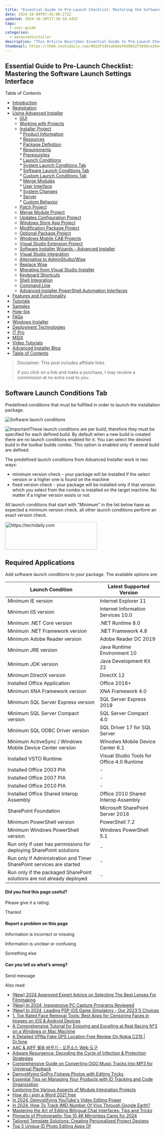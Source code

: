 ```yaml
---
title: "Essential Guide to Pre-Launch Checklist: Mastering the Software Launch Settings Interface"
date: 2024-10-09T07:41:00.272Z
updated: 2024-10-10T17:30:18.545Z
tags:
  - user-guide
categories:
  - advancedinstaller
description: "This Article Describes Essential Guide to Pre-Launch Checklist: Mastering the Software Launch Settings Interface"
thumbnail: https://thmb.techidaily.com/802df3d91ab6daf6d905273698ce2644dd2e6aa605c087ae0dc1d7ad5065d08f.jpg
---
```


## Essential Guide to Pre-Launch Checklist: Mastering the Software Launch Settings Interface

Table of Contents

* [Introduction](https://tools.techidaily.com/advancedinstaller/products/)
* [Registration](https://tools.techidaily.com/advancedinstaller/products/)
* [Using Advanced Installer](https://tools.techidaily.com/advancedinstaller/products/)  
   * [GUI](https://tools.techidaily.com/advancedinstaller/products/)  
   * [Working with Projects](https://tools.techidaily.com/advancedinstaller/products/)  
   * [Installer Project](https://tools.techidaily.com/advancedinstaller/products/)  
         * [Product Information](https://tools.techidaily.com/advancedinstaller/products/)  
         * [Resources](https://tools.techidaily.com/advancedinstaller/products/)  
         * [Package Definition](https://tools.techidaily.com/advancedinstaller/products/)  
         * [Requirements](https://tools.techidaily.com/advancedinstaller/products/)  
                  * [Prerequisites](https://tools.techidaily.com/advancedinstaller/products/)  
                  * [Launch Conditions](https://tools.techidaily.com/advancedinstaller/products/)  
                              * [System Launch Conditions Tab](https://tools.techidaily.com/advancedinstaller/products/)  
                              * [Software Launch Conditions Tab](https://tools.techidaily.com/advancedinstaller/products/)  
                              * [Custom Launch Conditions Tab](https://tools.techidaily.com/advancedinstaller/products/)  
                  * [Merge Modules](https://tools.techidaily.com/advancedinstaller/products/)  
         * [User Interface](https://tools.techidaily.com/advancedinstaller/products/)  
         * [System Changes](https://tools.techidaily.com/advancedinstaller/products/)  
         * [Server](https://tools.techidaily.com/advancedinstaller/products/)  
         * [Custom Behavior](https://tools.techidaily.com/advancedinstaller/products/)  
   * [Patch Project](https://tools.techidaily.com/advancedinstaller/products/)  
   * [Merge Module Project](https://tools.techidaily.com/advancedinstaller/products/)  
   * [Updates Configuration Project](https://tools.techidaily.com/advancedinstaller/products/)  
   * [Windows Store App Project](https://tools.techidaily.com/advancedinstaller/products/)  
   * [Modification Package Project](https://tools.techidaily.com/advancedinstaller/products/)  
   * [Optional Package Project](https://tools.techidaily.com/advancedinstaller/products/)  
   * [Windows Mobile CAB Projects](https://tools.techidaily.com/advancedinstaller/products/)  
   * [Visual Studio Extension Project](https://tools.techidaily.com/advancedinstaller/products/)  
   * [Software Installer Wizards - Advanced Installer](https://tools.techidaily.com/advancedinstaller/products/)  
   * [Visual Studio integration](https://tools.techidaily.com/advancedinstaller/products/)  
   * [Alternative to AdminStudio/Wise](https://tools.techidaily.com/advancedinstaller/products/)  
   * [Replace Wise](https://tools.techidaily.com/advancedinstaller/products/)  
   * [Migrating from Visual Studio Installer](https://tools.techidaily.com/advancedinstaller/products/)  
   * [Keyboard Shortcuts](https://tools.techidaily.com/advancedinstaller/products/)  
   * [Shell Integration](https://tools.techidaily.com/advancedinstaller/products/)  
   * [Command Line](https://tools.techidaily.com/advancedinstaller/products/)  
   * [Advanced Installer PowerShell Automation Interfaces](https://tools.techidaily.com/advancedinstaller/products/)
* [Features and Functionality](https://tools.techidaily.com/advancedinstaller/products/)
* [Tutorials](https://tools.techidaily.com/advancedinstaller/products/)
* [Samples](https://tools.techidaily.com/advancedinstaller/products/)
* [How-tos](https://tools.techidaily.com/advancedinstaller/products/)
* [FAQs](https://tools.techidaily.com/advancedinstaller/products/)
* [Windows Installer](https://tools.techidaily.com/advancedinstaller/products/)
* [Deployment Technologies](https://tools.techidaily.com/advancedinstaller/products/)
* [IT Pro](https://tools.techidaily.com/advancedinstaller/products/)
* [MSIX](https://tools.techidaily.com/advancedinstaller/products/)
* [Video Tutorials](https://tools.techidaily.com/advancedinstaller/products/)
* [Advanced Installer Blog](https://tools.techidaily.com/advancedinstaller/products/)
* [Table of Contents](https://tools.techidaily.com/advancedinstaller/products/)

>  Disclaimer: This post includes affiliate links
>
>  If you click on a link and make a purchase, I may receive a commission at no extra cost to you.
>

## Software Launch Conditions Tab

Predefined conditions that must be fulfilled in order to launch the installation package.

![Software launch conditions](https://cdn.advancedinstaller.com/img/ui/software-launch-conditions.png "Software launch conditions")  

![Important](https://cdn.advancedinstaller.com/svg/common/IconMessageInfo.svg)These launch conditions are per build, therefore they must be specified for each defined build. By default when a new build is created there are no launch conditions enabled for it. You can select the desired build in the toolbar builds combo. This option is enabled only if several build are defined.

The predefined launch conditions from Advanced Installer work in two ways:

* minimum version check - your package will be installed if the select version or a higher one is found on the machine
* fixed version check - your package will be installed only if that version which you select from the combo is installed on the target machine. No matter if a higher version exists or not.

All launch conditions that start with "Minimum" in the list below have as expected a minimum version check, all other launch conditions perform an exact version check.

<!-- affiliate ads begin -->
<a href="https://aligracehair.sjv.io/c/5597632/1896505/19272" target="_top" id="1896505">
  <img src="//a.impactradius-go.com/display-ad/19272-1896505" border="0" alt="https://techidaily.com" width="300" height="90"/>
</a>
<img height="0" width="0" src="https://aligracehair.sjv.io/i/5597632/1896505/19272" style="position:absolute;visibility:hidden;" border="0" />
<!-- affiliate ads end -->

## Required Applications

Add software launch conditions to your package. The available options are:

| Launch Condition                                                       | Latest Supported Version                   |
| ---------------------------------------------------------------------- | ------------------------------------------ |
| Minimum IE version                                                     | Internet Explorer 11                       |
| Minimum IIS version                                                    | Internet Information Services 10.0         |
| Minimum .NET Core version                                              | .NET Runtime 8.0                           |
| Minimum .NET Framework version                                         | .NET Framework 4.8                         |
| Minimum Adobe Reader version                                           | Adobe Reader DC 2019                       |
| Minimum JRE version                                                    | Java Runtime Environment 10                |
| Minimum JDK version                                                    | Java Development Kit 22                    |
| Minimum DirectX version                                                | DirectX 12                                 |
| Installed Office Application                                           | Office 2016+                               |
| Minimum XNA Framework version                                          | XNA Framework 4.0                          |
| Minimum SQL Server Express version                                     | SQL Server Express 2019                    |
| Minimum SQL Server Compact version                                     | SQL Server Compact 4.0                     |
| Minimum SQL ODBC Driver version                                        | SQL Driver 17 for SQL Server               |
| Minimum ActiveSync / Windows Mobile Device Center version              | Winodws Mobile Device Center 6.1           |
| Installed VSTO Runtime                                                 | Visual Studio Tools for Office 4.0 Runtime |
| Installed Office 2003 PIA                                              | \-                                         |
| Installed Office 2007 PIA                                              | \-                                         |
| Installed Office 2010 PIA                                              | \-                                         |
| Installed Office Shared Interop Assembly                               | Office 2010 Shared Interop Assembly        |
| SharePoint Foundation                                                  | Microsoft SharePoint Server 2016           |
| Minimum PowerShell version                                             | PowerShell 7.2                             |
| Minimum Windows PowerShell version                                     | Windows PowerShell 5.1                     |
| Run only if user has permissions for deploying SharePoint solutions    | \-                                         |
| Run only if Administration and Timer SharePoint services are started   | \-                                         |
| Run only if the packaged SharePoint solutions are not already deployed | \-                                         |

#### Did you find this page useful?

Please give it a rating:

 Thanks!

#### Report a problem on this page

Information is incorrect or missing

Information is unclear or confusing

Something else

#### Can you tell us what’s wrong?

Send message

<ins class="adsbygoogle"
     style="display:block"
     data-ad-format="autorelaxed"
     data-ad-client="ca-pub-7571918770474297"
     data-ad-slot="1223367746"></ins>

<ins class="adsbygoogle"
     style="display:block"
     data-ad-client="ca-pub-7571918770474297"
     data-ad-slot="8358498916"
     data-ad-format="auto"
     data-full-width-responsive="true"></ins>

<span class="atpl-alsoreadstyle">Also read:</span>
<div><ul>
<li><a href="https://youtube-sure.techidaily.com/024-approved-expert-advice-on-selecting-the-best-lenses-for-filmmaking/"><u>[New] 2024 Approved Expert Advice on Selecting The Best Lenses For Filmmaking</u></a></li>
<li><a href="https://screen-sharing-recording.techidaily.com/new-in-2024-inexpensive-pc-capture-programs-reviewed/"><u>[New] In 2024, Inexpensive PC Capture Programs Reviewed</u></a></li>
<li><a href="https://visual-screen-recording.techidaily.com/new-in-2024-leading-psp-ios-game-simulators-our-2023s-choices/"><u>[New] In 2024, Leading PSP iOS Game Simulators - Our 2023'S Choices</u></a></li>
<li><a href="https://fox-ssl.techidaily.com/1-top-rated-face-removal-tools-best-apps-for-censoring-faces-in-images-on-ios-and-android-devices/"><u>1. Top Rated Face Removal Tools: Best Apps for Censoring Faces in Images on iOS & Android Devices</u></a></li>
<li><a href="https://fox-ssl.techidaily.com/a-comprehensive-tutorial-for-enjoying-and-excelling-at-real-racing-n3-on-a-windows-or-mac-machine/"><u>A Comprehensive Tutorial for Enjoying and Excelling at Real Racing N°3 on a Windows or Mac Machine</u></a></li>
<li><a href="https://location-fake.techidaily.com/a-detailed-vpna-fake-gps-location-free-review-on-nokia-c210-drfone-by-drfone-virtual-android/"><u>A Detailed VPNa Fake GPS Location Free Review On Nokia C210 | Dr.fone</u></a></li>
<li><a href="https://win-reviews.techidaily.com/aac-and-aiff-web/"><u>AAC & AIFF 쉘을 바꾸기 - 오픈소스 Web 도구</u></a></li>
<li><a href="https://fox-ssl.techidaily.com/adware-resurgence-decoding-the-cycle-of-infection-and-protection-strategies/"><u>Adware Resurgence: Decoding the Cycle of Infection & Protection Strategies</u></a></li>
<li><a href="https://fox-ssl.techidaily.com/comprehensive-guide-on-converting-ogg-music-tracks-into-mp3-for-universal-playback/"><u>Comprehensive Guide on Converting OGG Music Tracks Into MP3 for Universal Playback</u></a></li>
<li><a href="https://vp-tips.techidaily.com/demystifying-gopro-fisheye-photos-with-editing-tricks/"><u>Demystifying GoPro Fisheye Photos with Editing Tricks</u></a></li>
<li><a href="https://fox-ssl.techidaily.com/essential-tips-on-managing-your-products-with-id-tracking-and-code-organization/"><u>Essential Tips on Managing Your Products with ID Tracking and Code Organization</u></a></li>
<li><a href="https://fox-ssl.techidaily.com/exploring-the-various-aspects-of-module-integration-projects/"><u>Exploring the Various Aspects of Module Integration Projects</u></a></li>
<li><a href="https://phone-solutions.techidaily.com/how-do-i-sign-a-word-2021-free-by-ldigisigner-sign-a-word-sign-a-word/"><u>How do i sign a Word 2021 free</u></a></li>
<li><a href="https://youtube-lab.techidaily.com/24-demystifying-youtubes-video-editing-power/"><u>In 2024, Demystifying YouTube's Video Editing Power</u></a></li>
<li><a href="https://android-unlock.techidaily.com/in-2024-how-to-track-imei-number-of-vivo-through-google-earth-by-drfone-android/"><u>In 2024, How To Track IMEI Number Of Vivo Through Google Earth?</u></a></li>
<li><a href="https://fox-ssl.techidaily.com/mastering-the-art-of-editing-bilingual-chat-interfaces-tips-and-tricks/"><u>Mastering the Art of Editing Bilingual Chat Interfaces: Tips and Tricks</u></a></li>
<li><a href="https://extra-approaches.techidaily.com/pinnacle-of-photography-top-10-4k-mirrorless-cams-for-2024/"><u>Pinnacle of Photography Top 10 4K Mirrorless Cams for 2024</u></a></li>
<li><a href="https://fox-ssl.techidaily.com/tailored-template-solutions-creating-personalized-project-designs/"><u>Tailored Template Solutions: Creating Personalized Project Designs</u></a></li>
<li><a href="https://fox-ssl.techidaily.com/top-5-unique-id-photo-editing-apps-of/"><u>Top 5 Unique ID Photo Editing Apps Of</u></a></li>
</ul></div>

